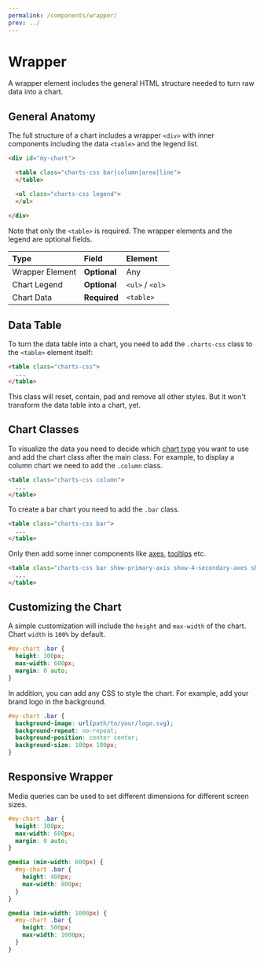 ```yaml
---
permalink: /components/wrapper/
prev: ../
---
```


# Wrapper

A wrapper element includes the general HTML structure needed to turn raw data into a chart.

## General Anatomy

The full structure of a chart includes a wrapper `<div>` with inner components including the data `<table>` and the legend list.

```html
<div id="my-chart">

  <table class="charts-css bar|column|area|line">
  </table>

  <ul class="charts-css legend">
  </ul>

</div>
```

Note that only the `<table>` is required. The wrapper elements and the legend are optional fields.

| Type            | Field        | Element         |
|:----------------|:-------------|:----------------|
| Wrapper Element | **Optional** | Any             |
| Chart Legend    | **Optional** | `<ul>` / `<ol>` |
| Chart Data      | **Required** | `<table>`       |

## Data Table

To turn the data table into a chart, you need to add the `.charts-css` class to the `<table>` element itself:

```html
<table class="charts-css">
  ...
</table>
```

This class will reset, contain, pad and remove all other styles. But it won't transform the data table into a chart, yet.

## Chart Classes

To visualize the data you need to decide which [chart type](/charts/) you want to use and add the chart class after the main class. For example, to display a column chart we need to add the `.column` class.

```html
<table class="charts-css column">
  ...
</table>
```

To create a bar chart you need to add the `.bar` class.

```html
<table class="charts-css bar">
  ...
</table>
```

Only then add some inner components like [axes](/components/axes), [tooltips](/components/tooltips) etc.

```html
<table class="charts-css bar show-primary-axis show-4-secondary-axes show-data-axes">
  ...
</table>
```

## Customizing the Chart

A simple customization will include the `height` and `max-width` of the chart. Chart `width` is `100%` by default.

```css
#my-chart .bar {
  height: 300px;
  max-width: 600px;
  margin: 0 auto;
}
```

In addition, you can add any CSS to style the chart. For example, add your brand logo in the background.

```css
#my-chart .bar {
  background-image: url(path/to/your/logo.svg);
  background-repeat: no-repeat;
  background-position: center center;
  background-size: 100px 100px;
}
```

## Responsive Wrapper

Media queries can be used to set different dimensions for different screen sizes.

```css
#my-chart .bar {
  height: 300px;
  max-width: 600px;
  margin: 0 auto;
}

@media (min-width: 600px) {
  #my-chart .bar {
    height: 400px;
    max-width: 800px;
  }
}

@media (min-width: 1000px) {
  #my-chart .bar {
    height: 500px;
    max-width: 1000px;
  }
}
```
